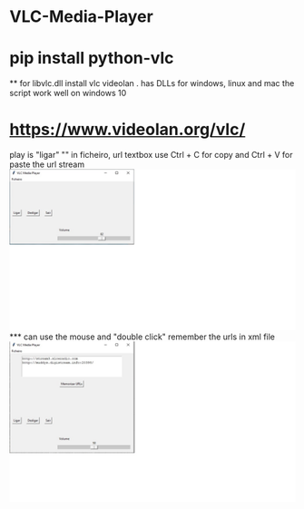 # VLC-Media-Player

# pip install python-vlc
** for libvlc.dll install vlc videolan . has DLLs for windows, linux and mac
the script work well on windows 10
# https://www.videolan.org/vlc/
play is "ligar"
""
in ficheiro, url textbox use Ctrl + C for copy and Ctrl + V for paste the url stream
![image](https://github.com/0joseDark/VLC-Media-Player/blob/main/image/player.jpg)
*** can use the mouse and "double click" remember the urls in xml file
![image](https://github.com/0joseDark/VLC-Media-Player/blob/main/image/player-7.jpg)
